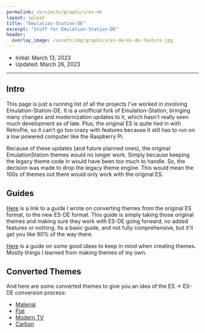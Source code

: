 ```yaml
---
permalink: /projects/graphics/es-de
layout: splash
title: "Emulation-Station-DE"
excerpt: "Stuff for Emulation-Station-DE"
header:
  overlay_image: /assets/img/graphics/es-de/es-de-feature.jpg
---
```


- Initial: March 13, 2023
- Updated: March 26, 2023

---

## Intro
This page is just a running list of all the projects I've worked in involving Emulation-Station-DE. It is a unofficial fork of Emulation-Station, bringing many changes and modernization updates to it, which hasn't really seen much development as of late. Plus, the original ES is quite tied in with RetroPie, so it can't go too crazy with features because it still has to run on a low powered computer like the Raspberry Pi.

Because of these updates (and future planned ones), the original EmulationStation themes would no longer work. Simply because keeping the legacy theme code in would have been too much to handle. So, the decision was made to drop the legacy theme engine. This would mean the 100s of themes out there would only work with the original ES.

## Guides
[Here](https://github.com/lilbud/es-de-theme-stuff/blob/main/ES%20Theme%20Conversion%20Guide.md) is a link to a guide I wrote on converting themes from the original ES format, to the new ES-DE format. This guide is simply taking those original themes and making sure they work with ES-DE going forward, no added features or nothing. Its a basic guide, and not fully comprehensive, but it'll get you like 90% of the way there.

[Here](https://github.com/lilbud/es-de-theme-stuff/blob/main/ES-DE%20Theme%20Guide.md) is a guide on some good ideas to keep in mind when creating themes. Mostly things I learned from making themes of my own.

## Converted Themes
And here are some converted themes to give you an idea of the ES -> ES-DE conversion process:

- [Material](https://github.com/lilbud/material-es-de)
- [Flat](https://github.com/lilbud/flat-es-de)
- [Modern TV](https://github.com/lilbud/modtv-es-de)
- [Carbon](https://github.com/lilbud/carbon-es-de)
